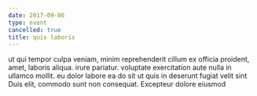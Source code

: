 ```yaml
---
date: 2017-09-06
type: event
cancelled: true
title: quis laboris
---
```

ut qui tempor culpa veniam, minim reprehenderit cillum ex officia proident, amet, laboris aliqua. irure pariatur. voluptate exercitation aute nulla in ullamco mollit. eu dolor labore ea do sit ut quis in deserunt fugiat velit sint Duis elit, commodo sunt non consequat. Excepteur dolore eiusmod